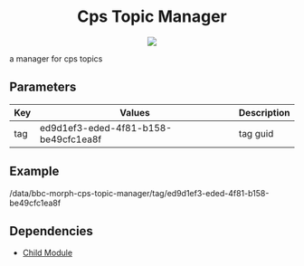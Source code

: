 <h1 align="center">Cps Topic Manager</h1>
<p align="center">
    <a href="https://npm.morph.int.tools.bbc.co.uk/bbc-morph-cps-topic-manager" target="_blank">
        <img src="https://img.shields.io/badge/morph-npm-2C82C9.svg?style=flat-square">
    </a>
</p>

a manager for cps topics

## Parameters

| Key   |      Values      | Description |
|----------|-------------|-------------|
| tag | ed9d1ef3-eded-4f81-b158-be49cfc1ea8f | tag guid |

## Example

/data/bbc-morph-cps-topic-manager/tag/ed9d1ef3-eded-4f81-b158-be49cfc1ea8f

## Dependencies

* [Child Module](http://github.com/bbc/morph-cli)
